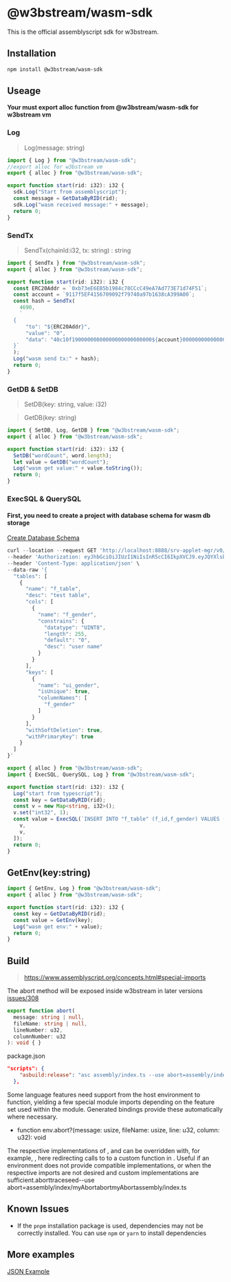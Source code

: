 # @w3bstream/wasm-sdk

This is the official assemblyscript sdk for w3bstream.

## Installation

```bash
npm install @w3bstream/wasm-sdk
```

## Useage

**Your must export alloc function from @w3bstream/wasm-sdk for w3bstream vm**

### Log

> Log(message: string)

```typescript
import { Log } from "@w3bstream/wasm-sdk";
//export alloc for w3bstream vm
export { alloc } from "@w3bstream/wasm-sdk";

export function start(rid: i32): i32 {
  sdk.Log("Start from assemblyscript");
  const message = GetDataByRID(rid);
  sdk.Log("wasm received message:" + message);
  return 0;
}
```

### SendTx

> SendTx(chainId:i32, tx: string) : string

```typescript
import { SendTx } from "@w3bstream/wasm-sdk";
export { alloc } from "@w3bstream/wasm-sdk";

export function start(rid: i32): i32 {
  const ERC20Addr = `0xb73eE6EB5b1984c78CCcC49eA7Ad773E71d74F51`;
  const account = `9117f5EF4156709092f79740a97b1638cA399A00`;
  const hash = SendTx(
    4690,
    `
  {
      "to": "${ERC20Addr}",
      "value": "0",
      "data": "40c10f19000000000000000000000000${account}0000000000000000000000000000000000000000000000000de0b6b3a7640000"
  }`
  );
  Log("wasm send tx:" + hash);
  return 0;
}
```

### GetDB & SetDB

> SetDB(key: string, value: i32)

> GetDB(key: string)

```typescript
import { SetDB, Log, GetDB } from "@w3bstream/wasm-sdk";
export { alloc } from "@w3bstream/wasm-sdk";

export function start(rid: i32): i32 {
  SetDB("wordCount", word.length);
  let value = GetDB("wordCount");
  Log("wasm get value:" + value.toString());
  return 0;
}
```

### ExecSQL & QuerySQL

#### First, you need to create a project with database schema for wasm db storage

[Create Database Schema](https://github.com/machinefi/w3bstream/blob/main/HOWTO.md#create-project-with-database-schema-for-wasm-db-storage)

```typescript
curl --location --request GET 'http://localhost:8888/srv-applet-mgr/v0/project_config/project_01/PROJECT_SCHEMA' \
--header 'Authorization: eyJhbGciOiJIUzI1NiIsInR5cCI6IkpXVCJ9.eyJQYXlsb2FkIjoiOTAxNjYzODYzNTI5Njc3NSIsImlzcyI6InczYnN0cmVhbSIsImV4cCI6MTY3NTE0MzA0Nn0.okRRanlER4OwZTSS60m4qdg5F4qjVWDcPys-eAJ5KkE' \
--header 'Content-Type: application/json' \
--data-raw '{
  "tables": [
    {
      "name": "f_table",
      "desc": "test table",
      "cols": [
        {
          "name": "f_gender",
          "constrains": {
            "datatype": "UINT8",
            "length": 255,
            "default": "0",
            "desc": "user name"
          }
        }
      ],
      "keys": [
        {
          "name": "ui_gender",
          "isUnique": true,
          "columnNames": [
            "f_gender"
          ]
        }
      ],
      "withSoftDeletion": true,
      "withPrimaryKey": true
    }
  ]
}'
```

```typescript
export { alloc } from "@w3bstream/wasm-sdk";
import { ExecSQL, QuerySQL, Log } from "@w3bstream/wasm-sdk";

export function start(rid: i32): i32 {
  Log("start from typescript");
  const key = GetDataByRID(rid);
  const v = new Map<string, i32>();
  v.set("int32", 1);
  const value = ExecSQL(`INSERT INTO "f_table" (f_id,f_gender) VALUES (?,?);`, [
    v,
    v,
  ]);
  return 0;
}
```

## GetEnv(key:string)

```typescript
import { GetEnv, Log } from "@w3bstream/wasm-sdk";
export { alloc } from "@w3bstream/wasm-sdk";

export function start(rid: i32): i32 {
  const key = GetDataByRID(rid);
  const value = GetEnv(key);
  Log("wasm get env:" + value);
  return 0;
}
```


## Build

> https://www.assemblyscript.org/concepts.html#special-imports


The abort method will be exposed inside w3bstream in later versions
[issues/308](https://github.com/machinefi/w3bstream/issues/308)

```typescript
export function abort(
  message: string | null,
  fileName: string | null,
  lineNumber: u32,
  columnNumber: u32
): void { }
```

package.json

```json
"scripts": {
    "asbuild:release": "asc assembly/index.ts --use abort=assembly/index/abort --target release",
  },
```

Some language features need support from the host environment to function, yielding a few special module imports depending on the feature set used within the module. Generated bindings provide these automatically where necessary.

- function env.abort?(message: usize, fileName: usize, line: u32, column: u32): void

The respective implementations of , and can be overridden with, for example, , here redirecting calls to to a custom function in . Useful if an environment does not provide compatible implementations, or when the respective imports are not desired and custom implementations are sufficient.aborttraceseed--use abort=assembly/index/myAbortabortmyAbortassembly/index.ts


## Known Issues
- If the `pnpm` installation package is used, dependencies may not be correctly installed. You can use `npm` or `yarn` to install dependencies


## More examples

[JSON Example](./examples/json/index.ts)
